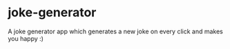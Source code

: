 # joke-generator
A joke generator app which generates a new joke on every click and makes you happy :)
